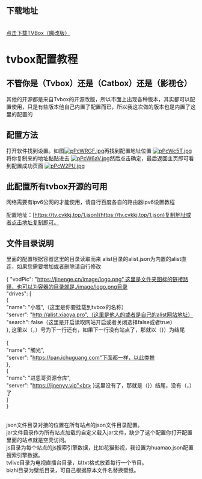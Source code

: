 ## 下载地址
   <br>
   <a href="https://wwp.lanzoup.com/iQ1DY1qsi24f">
     点击下载TVBox（魔改版） 
  </a>
   <br>
   
# tvbox配置教程



## 不管你是（Tvbox）还是（Catbox）还是（影视仓）

其他的开源都是来自Tvbox的开源改版，所以市面上出现各种版本，其实都可以配置使用，只是有些版本他自己内置了配置而已，所以我这次做的版本也是内置了这里的配置的




## 配置方法

打开软件找到设置。如图<a href="https://imgse.com/i/pPcWRGF"><img src="https://s1.ax1x.com/2023/09/10/pPcWRGF.jpg" alt="pPcWRGF.jpg" border="0"></a>再找到配置地址位置
<a href="https://imgse.com/i/pPcWc5T"><img src="https://s1.ax1x.com/2023/09/10/pPcWc5T.jpg" alt="pPcWc5T.jpg" border="0"></a>将你复制来的地址黏贴进去
<a href="https://imgse.com/i/pPcW6aV"><img src="https://s1.ax1x.com/2023/09/10/pPcW6aV.jpg" alt="pPcW6aV.jpg" border="0"></a>然后点击确定，最后返回主页即可看到配置成功页面
<a href="https://imgse.com/i/pPcW2PU"><img src="https://s1.ax1x.com/2023/09/10/pPcW2PU.jpg" alt="pPcW2PU.jpg" border="0"></a>



## 此配置所有tvbox开源的可用

网络需要有ipv6公网的才能使用，请自行百度各自的路由器ipv6设置教程

配置地址：[https://tv.cvkkj.top/1.json](https://tv.cvkkj.top/1.json)复制地址或者点击地址复制即可。

## 文件目录说明
里面的配置根据容器这里的目录读取而来
alist目录的alist.json为内置的alist直连，如果您需要增加或者删除请自行修改

{
  "vodPic": "https://jinenge.cn/image/logo.png",这里是文件夹图标的链接路径，也可以为容器的目录就是./image/logo.png目录
 <br> "drives": 
  [<br>
    {<br>
      "name": "小雅",（这里是你要挂载到tvbox的名称）<br>
      "server": "http://alist.xiaoya.pro",（这里是他人的或者是自己的alist网站地址）<br>
      "search": false（这里是开启读取网站开启或者关闭选择false或者true）<br>
    }, 这里以（，）号为下一行还有，如果下一行没有站点了，那就以（}）为结尾<br>
   <br> 
{<br>
      "name": "觸光",<br>
      "server": "https://pan.ichuguang.com"下面都一样，以此类推<br>
    },<br>
    {<br>
      "name": "进恩哥资源仓库",<br>
      "server": "https://jinenyy.vip"<br>
    }这里没有了，那就是（}）结尾，没有（，）了<br>
  ]<br>
}




<br>
json文件目录对接的位置在所有站点的json文件目录配置。
<br>
jar文件目录作为所有站点加载的自定义载入jar文件，缺少了这个配置你打开配置里面的站点就是空壳访问。
<br>
js目录为每个站点的js搜索引擎数据，比如花猫影视，我设置为huamao.json配置搜索引擎数据。
<br>
tvlive目录为电视直播台目录，以txt格式放着每行一个节目。
<br>
bizhi目录为壁纸目录，可自己根据原本文件名替换壁纸。
